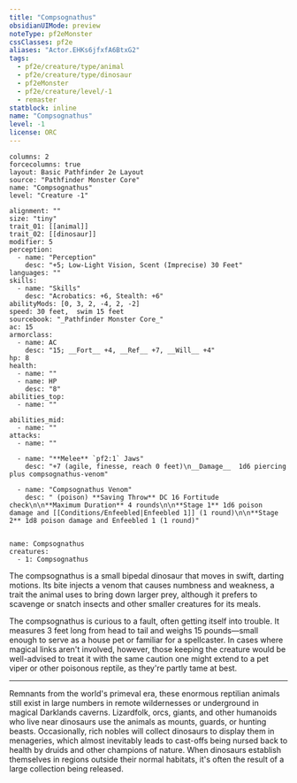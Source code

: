 ```yaml
---
title: "Compsognathus"
obsidianUIMode: preview
noteType: pf2eMonster
cssClasses: pf2e
aliases: "Actor.EHKs6jfxfA6BtxG2" 
tags:
  - pf2e/creature/type/animal
  - pf2e/creature/type/dinosaur
  - pf2eMonster
  - pf2e/creature/level/-1
  - remaster
statblock: inline
name: "Compsognathus"
level: -1
license: ORC
---
```


```statblock
columns: 2
forcecolumns: true
layout: Basic Pathfinder 2e Layout
source: "Pathfinder Monster Core"
name: "Compsognathus"
level: "Creature -1"

alignment: ""
size: "tiny"
trait_01: [[animal]]
trait_02: [[dinosaur]]
modifier: 5
perception:
  - name: "Perception"
    desc: "+5; Low-Light Vision, Scent (Imprecise) 30 Feet"
languages: ""
skills:
  - name: "Skills"
    desc: "Acrobatics: +6, Stealth: +6"
abilityMods: [0, 3, 2, -4, 2, -2]
speed: 30 feet,  swim 15 feet
sourcebook: "_Pathfinder Monster Core_"
ac: 15
armorclass:
  - name: AC
    desc: "15; __Fort__ +4, __Ref__ +7, __Will__ +4"
hp: 8
health:
  - name: ""
  - name: HP
    desc: "8"
abilities_top:
  - name: ""

abilities_mid:
  - name: ""
attacks:
  - name: ""

  - name: "**Melee** `pf2:1` Jaws"
    desc: "+7 (agile, finesse, reach 0 feet)\n__Damage__  1d6 piercing plus compsognathus-venom"

  - name: "Compsognathus Venom"
    desc: " (poison) **Saving Throw** DC 16 Fortitude check\n\n**Maximum Duration** 4 rounds\n\n**Stage 1** 1d6 poison damage and [[Conditions/Enfeebled|Enfeebled 1]] (1 round)\n\n**Stage 2** 1d8 poison damage and Enfeebled 1 (1 round)"
 
```

```encounter-table
name: Compsognathus
creatures:
  - 1: Compsognathus
```



The compsognathus is a small bipedal dinosaur that moves in swift, darting motions. Its bite injects a venom that causes numbness and weakness, a trait the animal uses to bring down larger prey, although it prefers to scavenge or snatch insects and other smaller creatures for its meals.

The compsognathus is curious to a fault, often getting itself into trouble. It measures 3 feet long from head to tail and weighs 15 pounds—small enough to serve as a house pet or familiar for a spellcaster. In cases where magical links aren't involved, however, those keeping the creature would be well-advised to treat it with the same caution one might extend to a pet viper or other poisonous reptile, as they're partly tame at best.

* * *

Remnants from the world's primeval era, these enormous reptilian animals still exist in large numbers in remote wildernesses or underground in magical Darklands caverns. Lizardfolk, orcs, giants, and other humanoids who live near dinosaurs use the animals as mounts, guards, or hunting beasts. Occasionally, rich nobles will collect dinosaurs to display them in menageries, which almost inevitably leads to cast-offs being nursed back to health by druids and other champions of nature. When dinosaurs establish themselves in regions outside their normal habitats, it's often the result of a large collection being released.
